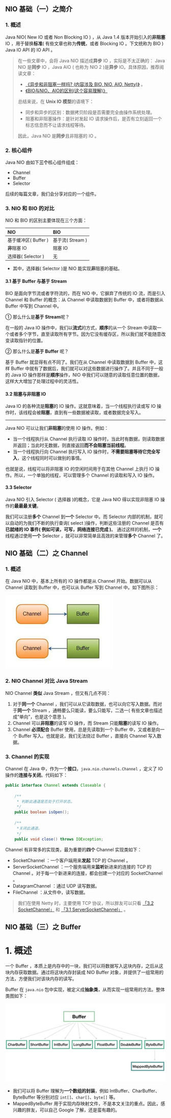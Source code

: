 ## NIO 基础（一）之简介

### 1. 概述

Java NIO( New IO 或者 Non Blocking IO ) ，从 Java 1.4 版本开始引入的**非阻塞** IO ，用于替换**标准**( 有些文章也称为**传统**，或者 Blocking IO 。下文统称为 BIO ) Java IO API 的 IO API 。

> 在一些文章中，会将 Java NIO 描述成**异步** IO ，实际是不太正确的： Java NIO 是**同步** IO ，Java AIO ( 也称为 NIO 2 )是**异步** IO。具体原因，推荐阅读文章：
>
> - [《异步和非阻塞一样吗? (内容涉及 BIO, NIO, AIO, Netty)》](https://blog.csdn.net/matthew_zhang/article/details/71328697) 。
> - [《BIO与NIO、AIO的区别(这个容易理解)》](https://blog.csdn.net/skiof007/article/details/52873421)
>
> 总结来说，在 **Unix IO 模型**的语境下：
>
> - 同步和异步的区别：数据拷贝阶段是否需要完全由操作系统处理。
> - 阻塞和非阻塞操作：是针对发起 IO 请求操作后，是否有立刻返回一个标志信息而不让请求线程等待。
>
> 因此，Java NIO 是**同步**且非阻塞的 IO 。

### 2. 核心组件

Java NIO 由如下**三个**核心组件组成：

- Channel
- Buffer
- Selector

后续的每篇文章，我们会分享对应的一个组件。

### 3. NIO 和 BIO 的对比

NIO 和 BIO 的区别主要体现在三个方面：

| NIO                  | BIO              |
| :------------------- | :--------------- |
| 基于缓冲区( Buffer ) | 基于流( Stream ) |
| **非**阻塞 IO        | 阻塞 IO          |
| 选择器( Selector )   | 无               |

- 其中，选择器( Selector )是 NIO 能实现**非**阻塞的基础。

#### 3.1 基于 Buffer 与基于 Stream

BIO 是面向字节流或者字符流的，而在 NIO 中，它摒弃了传统的 IO 流，而是引入 Channel 和 Buffer 的概念：从 Channel 中读取数据到 Buffer 中，或者将数据从 Buffer 中写到 Channel 中。

① 那么什么是**基于 Stream**呢？

在一般的 Java IO 操作中，我们以**流式**的方式，**顺序**的从一个 Stream 中读取一个或者多个字节，直至读取所有字节。因为它没有缓存区，所以我们就不能随意改变读取指针的位置。

② 那么什么是**基于 Buffer** 呢？

基于 Buffer 就显得有点不同了。我们在从 Channel 中读取数据到 Buffer 中，这样 Buffer 中就有了数据后，我们就可以对这些数据进行操作了。并且不同于一般的 Java IO 操作那样是**顺序**操作，NIO 中我们可以随意的读取任意位置的数据，这样大大增加了处理过程中的灵活性。

#### 3.2 阻塞与非阻塞 IO

Java IO 的各种流是**阻塞**的 IO 操作。这就意味着，当一个线程执行读或写 IO 操作时，该线程会被**阻塞**，直到有一些数据被读取，或者数据完全写入。

------

Java NIO 可以让我们**非阻塞**的使用 IO 操作。例如：

- 当一个线程执行从 Channel 执行读取 IO 操作时，当此时有数据，则读取数据并返回；当此时无数据，则直接返回**而不会阻塞当前线程**。
- 当一个线程执行向 Channel 执行写入 IO 操作时，**不需要阻塞等待它完全写入**，这个线程同时可以做别的事情。

也就是说，线程可以将非阻塞 IO 的空闲时间用于在其他 Channel 上执行 IO 操作。所以，一个单独的线程，可以管理多个 Channel 的读取和写入 IO 操作。

#### 3.3 Selector

Java NIO 引入 Selector ( 选择器 )的概念，它是 Java NIO 得以实现非阻塞 IO 操作的**最最最关键**。

我们可以注册**多个** Channel 到**一个** Selector 中。而 Selector 内部的机制，就可以自动的为我们不断的执行查询( select )操作，判断这些注册的 Channel 是否有**已就绪的 IO 事件( 例如可读，可写，网络连接已完成 )**。
通过这样的机制，**一个**线程通过使用**一个** Selector ，就可以非常简单且高效的来管理**多个** Channel 了。

## NIO 基础（二）之 Channel

### 1. 概述

在 Java NIO 中，基本上所有的 IO 操作都是从 Channel 开始。数据可以从 Channel 读取到 Buffer 中，也可以从 Buffer 写到 Channel 中。如下图所示：

![image-20221219164815103](../../_media/analysis/netty/image-20221219164815103.png)

### 2. NIO Channel 对比 Java Stream

NIO Channel **类似** Java Stream ，但又有几点不同：

1. 对于**同一个** Channel ，我们可以从它读取数据，也可以向它写入数据。而对于**同一个** Stream ，通畅要么只能读，要么只能写，二选一( 有些文章也描述成“单向”，也是这个意思 )。
2. Channel 可以**非阻塞**的读写 IO 操作，而 Stream 只能**阻塞**的读写 IO 操作。
3. Channel **必须配合** Buffer 使用，总是先读取到一个 Buffer 中，又或者是向一个 Buffer 写入。也就是说，我们无法绕过 Buffer ，直接向 Channel 写入数据。

### 3. Channel 的实现

Channel 在 Java 中，作为一个**接口**，`java.nio.channels.Channel` ，定义了 IO 操作的**连接与关闭**。代码如下：

```java
public interface Channel extends Closeable {

    /**
     * 判断此通道是否处于打开状态。 
     */
    public boolean isOpen();

    /**
     *关闭此通道。
     */
    public void close() throws IOException;
```

Channel 有非常多的实现类，最为重要的**四个** Channel 实现类如下：

- SocketChannel ：一个客户端用来**发起** TCP 的 Channel 。
- ServerSocketChannel ：一个服务端用来**监听**新进来的连接的 TCP 的 Channel 。对于每一个新进来的连接，都会创建一个对应的 SocketChannel 。
- DatagramChannel ：通过 UDP 读写数据。
- FileChannel ：从文件中，读写数据。

> 我们在使用 Netty 时，主要使用 TCP 协议，所以胖友可以只看 [「3.2 SocketChannel」](http://svip.iocoder.cn/Netty/nio-2-channel/#) 和 [「3.1 ServerSocketChannel」](http://svip.iocoder.cn/Netty/nio-2-channel/#) 。

## NIO 基础（三）之 Buffer

# 1. 概述

一个 Buffer ，本质上是内存中的一块，我们可以将数据写入这块内存，之后从这块内存获取数据。通过将这块内存封装成 NIO Buffer 对象，并提供了一组常用的方法，方便我们对该块内存的读写。

Buffer 在 `java.nio` 包中实现，被定义成**抽象类**，从而实现一组常用的方法。整体类图如下：

![image-20221219165112229](../../_media/analysis/netty/image-20221219165112229.png)

- 我们可以将 Buffer 理解为**一个数组的封装**，例如 IntBuffer、CharBuffer、ByteBuffer 等分别对应 `int[]`、`char[]`、`byte[]` 等。
- MappedByteBuffer 用于实现内存映射文件，不是本文关注的重点。因此，感兴趣的胖友，可以自己 Google 了解，还是蛮有趣的。